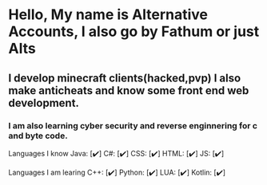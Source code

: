 # Hello, My name is Alternative Accounts, I also go by Fathum or just Alts

##         I develop minecraft clients(hacked,pvp) I also make anticheats and know some front end web development.

###             I am also learning cyber security and reverse enginnering for c and byte code.


Languages I know
Java: [✔️]
C#: [✔️]
CSS: [✔️]
HTML: [✔️]
JS: [✔️]


Languages I am learing
C++: [✔️]
Python: [✔️]
LUA: [✔️]
Kotlin: [✔️]
